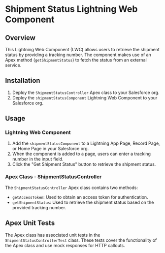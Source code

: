 # Shipment Status Lightning Web Component

## Overview
This Lightning Web Component (LWC) allows users to retrieve the shipment status by providing a tracking number. The component makes use of an Apex method (`getShipmentStatus`) to fetch the status from an external service.

## Installation
1. Deploy the `ShipmentStatusController` Apex class to your Salesforce org.
2. Deploy the `shipmentStatusComponent` Lightning Web Component to your Salesforce org.

## Usage
### Lightning Web Component
1. Add the `shipmentStatusComponent` to a Lightning App Page, Record Page, or Home Page in your Salesforce org.
2. When the component is added to a page, users can enter a tracking number in the input field.
3. Click the "Get Shipment Status" button to retrieve the shipment status.

### Apex Class - ShipmentStatusController
The `ShipmentStatusController` Apex class contains two methods:
- `getAccessToken`: Used to obtain an access token for authentication.
- `getShipmentStatus`: Used to retrieve the shipment status based on the provided tracking number.

## Apex Unit Tests
The Apex class has associated unit tests in the `ShipmentStatusControllerTest` class. These tests cover the functionality of the Apex class and use mock responses for HTTP callouts.

